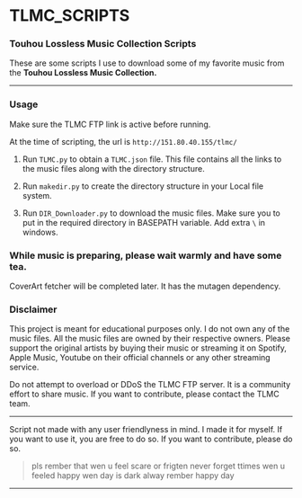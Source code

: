 # TLMC_SCRIPTS

### Touhou Lossless Music Collection Scripts

These are some scripts I use to download some of my favorite music from the **Touhou Lossless Music Collection.**

---
### Usage
Make sure the TLMC FTP link is active before running.

At the time of scripting, the url is
`http://151.80.40.155/tlmc/`

1. Run `TLMC.py` to obtain a `TLMC.json` file. This file contains all the links to the music files along with the directory structure.

2. Run `makedir.py` to create the directory structure in your Local file system.

3. Run `DIR_Downloader.py` to download the music files. Make sure you to put in the required directory in BASEPATH variable. Add extra `\` in windows.

### While music is preparing, please wait warmly and have some tea.

CoverArt fetcher will be completed later. It has the mutagen dependency.

### Disclaimer
This project is meant for educational purposes only. I do not own any of the music files. All the music files are owned by their respective owners. Please support the original artists by buying their music or streaming it on Spotify, Apple Music, Youtube on their official channels or any other streaming service.

Do not attempt to overload or DDoS the TLMC FTP server. It is a community effort to share music. If you want to contribute, please contact the TLMC team.

---

Script not made with any user friendlyness in mind. I made it for myself. If you want to use it, you are free to do so. If you want to contribute, please do so.

> pls rember that wen u feel scare or frigten never forget ttimes wen u feeled happy wen day is dark alway rember happy day

---